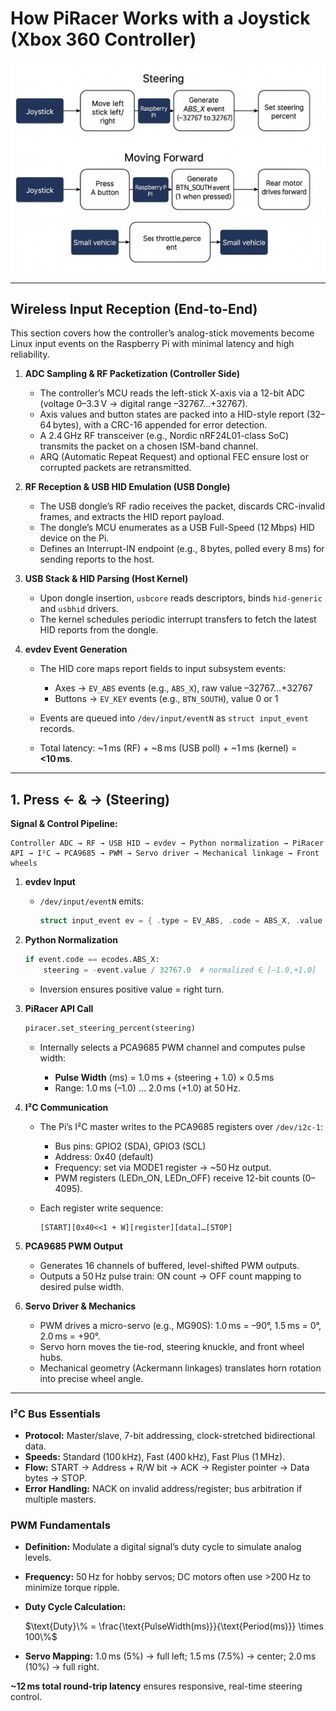 # How PiRacer Works with a Joystick (Xbox 360 Controller)

![Joystick to PiRacer Pipeline](image-1.png)

---

## Wireless Input Reception (End-to-End)

This section covers how the controller’s analog-stick movements become Linux input events on the Raspberry Pi with minimal latency and high reliability.

1. **ADC Sampling & RF Packetization (Controller Side)**

   * The controller’s MCU reads the left-stick X-axis via a 12-bit ADC (voltage 0–3.3 V → digital range –32767…+32767).
   * Axis values and button states are packed into a HID-style report (32–64 bytes), with a CRC-16 appended for error detection.
   * A 2.4 GHz RF transceiver (e.g., Nordic nRF24L01-class SoC) transmits the packet on a chosen ISM-band channel.
   * ARQ (Automatic Repeat Request) and optional FEC ensure lost or corrupted packets are retransmitted.

2. **RF Reception & USB HID Emulation (USB Dongle)**

   * The USB dongle’s RF radio receives the packet, discards CRC-invalid frames, and extracts the HID report payload.
   * The dongle’s MCU enumerates as a USB Full-Speed (12 Mbps) HID device on the Pi.
   * Defines an Interrupt-IN endpoint (e.g., 8 bytes, polled every 8 ms) for sending reports to the host.

3. **USB Stack & HID Parsing (Host Kernel)**

   * Upon dongle insertion, `usbcore` reads descriptors, binds `hid-generic` and `usbhid` drivers.
   * The kernel schedules periodic interrupt transfers to fetch the latest HID reports from the dongle.

4. **evdev Event Generation**

   * The HID core maps report fields to input subsystem events:

     * Axes → `EV_ABS` events (e.g., `ABS_X`), raw value –32767…+32767
     * Buttons → `EV_KEY` events (e.g., `BTN_SOUTH`), value 0 or 1
   * Events are queued into `/dev/input/eventN` as `struct input_event` records.
   * Total latency: \~1 ms (RF) + \~8 ms (USB poll) + \~1 ms (kernel) = **<10 ms**.

---

## 1. Press ← & → (Steering)

**Signal & Control Pipeline:**

```
Controller ADC → RF → USB HID → evdev → Python normalization → PiRacer API → I²C → PCA9685 → PWM → Servo driver → Mechanical linkage → Front wheels
```

1. **evdev Input**

   * `/dev/input/eventN` emits:

     ```c
     struct input_event ev = { .type = EV_ABS, .code = ABS_X, .value = raw }; // raw ∈ [–32767,+32767]
     ```

2. **Python Normalization**

   ```python
   if event.code == ecodes.ABS_X:
       steering = -event.value / 32767.0  # normalized ∈ [–1.0,+1.0]
   ```

   * Inversion ensures positive value = right turn.

3. **PiRacer API Call**

   ```python
   piracer.set_steering_percent(steering)
   ```

   * Internally selects a PCA9685 PWM channel and computes pulse width:

     * **Pulse Width** (ms) = 1.0 ms + (steering + 1.0) × 0.5 ms
     * Range: 1.0 ms (–1.0) … 2.0 ms (+1.0) at 50 Hz.

4. **I²C Communication**

   * The Pi’s I²C master writes to the PCA9685 registers over `/dev/i2c-1`:

     * Bus pins: GPIO2 (SDA), GPIO3 (SCL)
     * Address: 0x40 (default)
     * Frequency: set via MODE1 register → \~50 Hz output.
     * PWM registers (LEDn\_ON, LEDn\_OFF) receive 12-bit counts (0–4095).
   * Each register write sequence:

     ```text
     [START][0x40<<1 + W][register][data]…[STOP]
     ```

5. **PCA9685 PWM Output**

   * Generates 16 channels of buffered, level-shifted PWM outputs.
   * Outputs a 50 Hz pulse train: ON count → OFF count mapping to desired pulse width.

6. **Servo Driver & Mechanics**

   * PWM drives a micro-servo (e.g., MG90S): 1.0 ms = –90°, 1.5 ms = 0°, 2.0 ms = +90°.
   * Servo horn moves the tie-rod, steering knuckle, and front wheel hubs.
   * Mechanical geometry (Ackermann linkages) translates horn rotation into precise wheel angle.

---

### I²C Bus Essentials

* **Protocol:** Master/slave, 7-bit addressing, clock-stretched bidirectional data.
* **Speeds:** Standard (100 kHz), Fast (400 kHz), Fast Plus (1 MHz).
* **Flow:** START → Address + R/W bit → ACK → Register pointer → Data bytes → STOP.
* **Error Handling:** NACK on invalid address/register; bus arbitration if multiple masters.

### PWM Fundamentals

* **Definition:** Modulate a digital signal’s duty cycle to simulate analog levels.

* **Frequency:** 50 Hz for hobby servos; DC motors often use >200 Hz to minimize torque ripple.

* **Duty Cycle Calculation:**

  $\text{Duty}\% = \frac{\text{PulseWidth(ms)}}{\text{Period(ms)}} \times 100\%$

* **Servo Mapping:** 1.0 ms (5%) → full left; 1.5 ms (7.5%) → center; 2.0 ms (10%) → full right.

**\~12 ms total round-trip latency** ensures responsive, real-time steering control.

